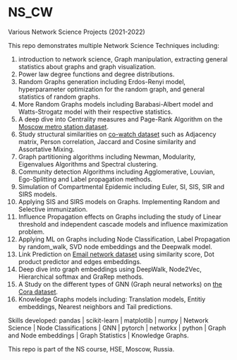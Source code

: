 # NS_CW
Various Network Science Projects (2021-2022)


This repo demonstrates multiple Network Science Techniques including:
1. introduction to network science, Graph manipulation, extracting general statistics about graphs and graph visualization.
2. Power law degree functions and degree distributions.
3. Random Graphs generation including Erdos-Renyi model, hyperparameter optimization for the random graph, and general statistics of random graphs.
4. More Random Graphs models including Barabasi-Albert model and Watts-Strogatz model with their respective statistics.
5. A deep dive into Centrality measures and Page-Rank Algorithm on the [Moscow metro station dataset](https://medium.com/altsoph/moscow-subway-optimal-complete-route-ac98796dd652).
6. Study structural similarities on [co-watch dataset](https://raw.githubusercontent.com/netspractice/network-science/main/datasets/movies.gml) such as Adjacency matrix, Person correlation, Jaccard and Cosine similarity and Assortative Mixing.
7. Graph partitioning algorithms including Newman, Modularity, Eigenvalues Algorithms and Spectral clustering.
8. Community detection Algorithms including Agglomerative, Louvian, Ego-Splitting and Label propagation methods.
9. Simulation of Compartmental Epidemic including Euler, SI, SIS, SIR and SIRS models.
10. Applying SIS and SIRS models on Graphs. Implementing Random and Selective immunization.
11. Influence Propagation effects on Graphs including the study of Linear threshold and independent cascade models and influence maximization problem.
12. Applying ML on Graphs including Node Classification, Label Propagation by random_walk, SVD node embeddings and the Deepwalk model.
13. Link Prediction on [Email network dataset](http://snap.stanford.edu/data/email-Eu-core-temporal.html) using similarity score, Dot product predictor and edges embeddings.
14. Deep dive into graph embeddings using DeepWalk, Node2Vec, Hierarchical softmax and GraRep methods.
15. A Study on the different types of GNN (Graph neural networks) on [the Cora dataset](https://data.dgl.ai/wheels/repo.html).
16. Knowledge Graphs models including: Translation models, Entitiy embeddings, Nearest neighbors and Tail predictions.

    
Skills developed: pandas | scikit-learn | matplotlib | numpy | Network Science | Node Classifications | GNN | pytorch | networkx | python | Graph and Node embeddings | Graph Statistics | Knowledge Graphs.

This repo is part of the NS course, HSE, Moscow, Russia.
